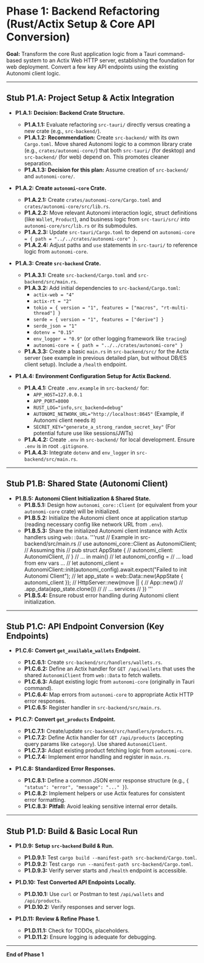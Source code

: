 # Phase 1: Backend Refactoring (Rust/Actix Setup & Core API Conversion)

**Goal:** Transform the core Rust application logic from a Tauri command-based system to an Actix Web HTTP server, establishing the foundation for web deployment. Convert a few key API endpoints using the existing Autonomi client logic.

---
## Stub P1.A: Project Setup & Actix Integration

*   **P1.A.1:** **Decision: Backend Crate Structure.**
    *   **P1.A.1.1:** Evaluate refactoring `src-tauri/` directly versus creating a new crate (e.g., `src-backend/`).
    *   **P1.A.1.2:** **Recommendation:** Create `src-backend/` with its own `Cargo.toml`. Move shared Autonomi logic to a common library crate (e.g., `crates/autonomi-core/`) that both `src-tauri/` (for desktop) and `src-backend/` (for web) depend on. This promotes cleaner separation.
    *   **P1.A.1.3:** **Decision for this plan:** Assume creation of `src-backend/` and `autonomi-core/`.

*   **P1.A.2:** **Create `autonomi-core` Crate.**
    *   **P1.A.2.1:** Create `crates/autonomi-core/Cargo.toml` and `crates/autonomi-core/src/lib.rs`.
    *   **P1.A.2.2:** Move relevant Autonomi interaction logic, struct definitions (like `Wallet`, `Product`), and business logic from `src-tauri/src/` into `autonomi-core/src/lib.rs` or its submodules.
    *   **P1.A.2.3:** Update `src-tauri/Cargo.toml` to depend on `autonomi-core = { path = "../../crates/autonomi-core" }`.
    *   **P1.A.2.4:** Adjust paths and `use` statements in `src-tauri/` to reference logic from `autonomi-core`.

*   **P1.A.3:** **Create `src-backend` Crate.**
    *   **P1.A.3.1:** Create `src-backend/Cargo.toml` and `src-backend/src/main.rs`.
    *   **P1.A.3.2:** Add initial dependencies to `src-backend/Cargo.toml`:
        *   `actix-web = "4"`
        *   `actix-rt = "2"`
        *   `tokio = { version = "1", features = ["macros", "rt-multi-thread"] }`
        *   `serde = { version = "1", features = ["derive"] }`
        *   `serde_json = "1"`
        *   `dotenv = "0.15"`
        *   `env_logger = "0.9"` (or other logging framework like `tracing`)
        *   `autonomi-core = { path = "../../crates/autonomi-core" }`
    *   **P1.A.3.3:** Create a basic `main.rs` in `src-backend/src/` for the Actix server (see example in previous detailed plan, but without DB/ES client setup). Include a `/health` endpoint.

*   **P1.A.4:** **Environment Configuration Setup for Actix Backend.**
    *   **P1.A.4.1:** Create `.env.example` in `src-backend/` for:
        *   `APP_HOST=127.0.0.1`
        *   `APP_PORT=8000`
        *   `RUST_LOG="info,src_backend=debug"`
        *   `AUTONOMI_NETWORK_URL="http://localhost:8645"` (Example, if Autonomi client needs it)
        *   `SECRET_KEY="generate_a_strong_random_secret_key"` (For potential future use like sessions/JWTs)
    *   **P1.A.4.2:** Create `.env` in `src-backend/` for local development. Ensure `.env` is in root `.gitignore`.
    *   **P1.A.4.3:** Integrate `dotenv` and `env_logger` in `src-backend/src/main.rs`.

---
## Stub P1.B: Shared State (Autonomi Client)

*   **P1.B.5:** **Autonomi Client Initialization & Shared State.**
    *   **P1.B.5.1:** Design how `autonomi_core::Client` (or equivalent from your `autonomi-core` crate) will be initialized.
    *   **P1.B.5.2:** Initialize the Autonomi client once at application startup (reading necessary config like network URL from `.env`).
    *   **P1.B.5.3:** Share the initialized Autonomi client instance with Actix handlers using `web::Data`.
        '''rust
        // Example in src-backend/src/main.rs
        // use autonomi_core::Client as AutonomiClient; // Assuming this
        // pub struct AppState {
        //     autonomi_client: AutonomiClient,
        // }
        // ... in main()
        // let autonomi_config = // ... load from env vars ...
        // let autonomi_client = AutonomiClient::init(autonomi_config).await.expect("Failed to init Autonomi Client");
        // let app_state = web::Data::new(AppState { autonomi_client });
        // HttpServer::new(move || {
        //     App::new()
        //         .app_data(app_state.clone())
        //         // ... services
        // })
        '''
    *   **P1.B.5.4:** Ensure robust error handling during Autonomi client initialization.

---
## Stub P1.C: API Endpoint Conversion (Key Endpoints)

*   **P1.C.6:** **Convert `get_available_wallets` Endpoint.**
    *   **P1.C.6.1:** Create `src-backend/src/handlers/wallets.rs`.
    *   **P1.C.6.2:** Define an Actix handler for `GET /api/wallets` that uses the shared `AutonomiClient` from `web::Data` to fetch wallets.
    *   **P1.C.6.3:** Adapt existing logic from `autonomi-core` (originally in Tauri command).
    *   **P1.C.6.4:** Map errors from `autonomi-core` to appropriate Actix HTTP error responses.
    *   **P1.C.6.5:** Register handler in `src-backend/src/main.rs`.

*   **P1.C.7:** **Convert `get_products` Endpoint.**
    *   **P1.C.7.1:** Create/update `src-backend/src/handlers/products.rs`.
    *   **P1.C.7.2:** Define Actix handler for `GET /api/products` (accepting query params like `category`). Use shared `AutonomiClient`.
    *   **P1.C.7.3:** Adapt existing product fetching logic from `autonomi-core`.
    *   **P1.C.7.4:** Implement error handling and register in `main.rs`.

*   **P1.C.8:** **Standardized Error Responses.**
    *   **P1.C.8.1:** Define a common JSON error response structure (e.g., `{ "status": "error", "message": "..." }`).
    *   **P1.C.8.2:** Implement helpers or use Actix features for consistent error formatting.
    *   **P1.C.8.3:** **Pitfall:** Avoid leaking sensitive internal error details.

---
## Stub P1.D: Build & Basic Local Run

*   **P1.D.9:** **Setup `src-backend` Build & Run.**
    *   **P1.D.9.1:** Test `cargo build --manifest-path src-backend/Cargo.toml`.
    *   **P1.D.9.2:** Test `cargo run --manifest-path src-backend/Cargo.toml`.
    *   **P1.D.9.3:** Verify server starts and `/health` endpoint is accessible.

*   **P1.D.10:** **Test Converted API Endpoints Locally.**
    *   **P1.D.10.1:** Use `curl` or Postman to test `/api/wallets` and `/api/products`.
    *   **P1.D.10.2:** Verify responses and server logs.

*   **P1.D.11:** **Review & Refine Phase 1.**
    *   **P1.D.11.1:** Check for TODOs, placeholders.
    *   **P1.D.11.2:** Ensure logging is adequate for debugging.

---
**End of Phase 1** 